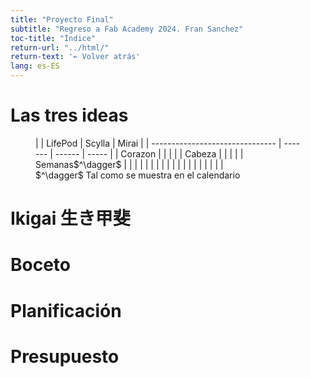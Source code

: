 ```yaml
---
title: "Proyecto Final"
subtitle: "Regreso a Fab Academy 2024. Fran Sanchez"
toc-title: "Índice"
return-url: "../html/"
return-text: '← Volver atrás'
lang: es-ES
---
```


# Las tres ideas

<figure>
|                                 | LifePod | Scylla | Mirai |
| ------------------------------- | ------- | ------ | ----- |
| Corazon                         |         |        |       |
| Cabeza                          |         |        |       |
| Semanas$^\dagger$ |         |        |       |
|                                 |         |        |       |
|                                 |         |        |       |
|                                 |         |        |       |
<figcaption>
$^\dagger$ Tal como se muestra en el calendario
</figcaption>
</figure>

# Ikigai 生き甲斐

# Boceto 

# Planificación

# Presupuesto
